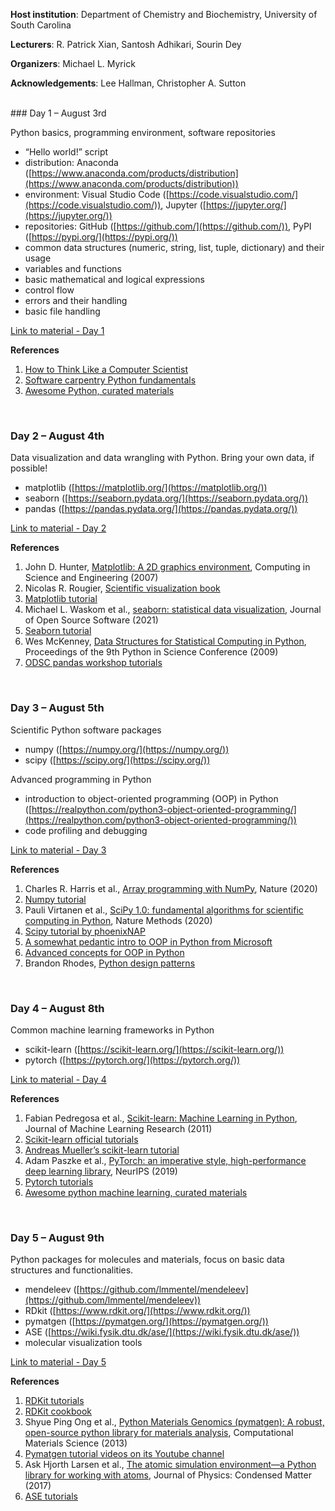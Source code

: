 **Host institution**: Department of Chemistry and Biochemistry, University of South Carolina

**Lecturers**: R. Patrick Xian, Santosh Adhikari, Sourin Dey

**Organizers**: Michael L. Myrick

**Acknowledgements**: Lee Hallman, Christopher A. Sutton


<br>
### Day 1 – August 3rd

Python basics, programming environment, software repositories

* “Hello world!” script
* distribution: Anaconda ([https://www.anaconda.com/products/distribution](https://www.anaconda.com/products/distribution))
* environment: Visual Studio Code ([https://code.visualstudio.com/](https://code.visualstudio.com/)), Jupyter ([https://jupyter.org/](https://jupyter.org/))
* repositories: GitHub ([https://github.com/](https://github.com/)), PyPI ([https://pypi.org/](https://pypi.org/))
* common data structures (numeric, string, list, tuple, dictionary) and their usage
* variables and functions
* basic mathematical and logical expressions
* control flow
* errors and their handling
* basic file handling

[Link to material - Day 1](https://github.com/Sutton-Research-Lab/Python_workshop_2022)

**References**

1. [How to Think Like a Computer Scientist](https://buildmedia.readthedocs.org/media/pdf/howtothink/latest/howtothink.pdf)
2. [Software carpentry Python fundamentals](https://swcarpentry.github.io/python-novice-inflammation/)
3. [Awesome Python, curated materials](https://github.com/vinta/awesome-python)


<br>

### Day 2 – August 4th

Data visualization and data wrangling with Python. Bring your own data, if possible!

- matplotlib ([https://matplotlib.org/](https://matplotlib.org/))
- seaborn ([https://seaborn.pydata.org/](https://seaborn.pydata.org/))
- pandas ([https://pandas.pydata.org/](https://pandas.pydata.org/))

[Link to material - Day 2](https://github.com/Sutton-Research-Lab/Python_workshop_2022)

**References**

1. John D. Hunter, [Matplotlib: A 2D graphics environment](https://dl.acm.org/doi/10.1109/MCSE.2007.55), Computing in Science and Engineering (2007)
2. Nicolas R. Rougier, [Scientific visualization book](https://github.com/rougier/scientific-visualization-book)
3. [Matplotlib tutorial](https://matplotlib.org/stable/tutorials/index.html)
4. Michael L. Waskom et al., [seaborn: statistical data visualization](https://doi.org/10.21105/joss.03021), Journal of Open Source Software (2021)
5. [Seaborn tutorial](https://seaborn.pydata.org/tutorial.html)
6. Wes McKenney, [Data Structures for Statistical Computing in Python](https://conference.scipy.org/proceedings/scipy2010/mckinney.html), Proceedings of the 9th Python in Science Conference (2009)
7. [ODSC pandas workshop tutorials](https://github.com/stefmolin/pandas-workshop/tree/main/notebooks)



<br>

### Day 3 – August 5th

Scientific Python software packages

- numpy ([https://numpy.org/](https://numpy.org/))
- scipy ([https://scipy.org/](https://scipy.org/))

Advanced programming in Python

- introduction to object-oriented programming (OOP) in Python ([https://realpython.com/python3-object-oriented-programming/](https://realpython.com/python3-object-oriented-programming/))
- code profiling and debugging

[Link to material - Day 3](https://github.com/Sutton-Research-Lab/Python_workshop_2022)

**References**

1. Charles R. Harris et al., [Array programming with NumPy](https://www.nature.com/articles/s41586-020-2649-2), Nature (2020)
2. [Numpy tutorial](https://cs231n.github.io/python-numpy-tutorial/)
3. Pauli Virtanen et al., [SciPy 1.0: fundamental algorithms for scientific computing in Python](https://www.nature.com/articles/s41592-019-0686-2), Nature Methods (2020)
4. [Scipy tutorial by phoenixNAP](https://phoenixnap.com/kb/scipy-tutorial)
5. [A somewhat pedantic intro to OOP in Python from Microsoft](https://docs.microsoft.com/en-us/learn/modules/python-object-oriented-programming/)
6. [Advanced concepts for OOP in Python](https://www.pythontutorial.net/python-oop/)
7. Brandon Rhodes, [Python design patterns](https://python-patterns.guide/)



<br>

### Day 4 – August 8th

Common machine learning frameworks in Python

- scikit-learn ([https://scikit-learn.org/](https://scikit-learn.org/))
- pytorch ([https://pytorch.org/](https://pytorch.org/))

[Link to material - Day 4](https://github.com/Sutton-Research-Lab/Python_workshop_2022)

**References**

1. Fabian Pedregosa et al., [Scikit-learn: Machine Learning in Python](https://dl.acm.org/doi/10.5555/1953048.2078195), Journal of Machine Learning Research (2011)
2. [Scikit-learn official tutorials](https://scikit-learn.org/stable/tutorial/index.html)
3. [Andreas Mueller’s scikit-learn tutorial](https://amueller.github.io/sklearn_tutorial/)
4. Adam Paszke et al., [PyTorch: an imperative style, high-performance deep learning library](https://dl.acm.org/doi/10.5555/3454287.3455008), NeurIPS (2019)
5. [Pytorch tutorials](https://brsoff.github.io/tutorials/index.html)
6. [Awesome python machine learning, curated materials](https://github.com/sorend/awesome-python-machine-learning)



<br>

### Day 5 – August 9th

Python packages for molecules and materials, focus on basic data structures and functionalities.

- mendeleev ([https://github.com/lmmentel/mendeleev](https://github.com/lmmentel/mendeleev))
- RDkit ([https://www.rdkit.org/](https://www.rdkit.org/))
- pymatgen ([https://pymatgen.org/](https://pymatgen.org/))
- ASE ([https://wiki.fysik.dtu.dk/ase/](https://wiki.fysik.dtu.dk/ase/))
- molecular visualization tools

[Link to material - Day 5](https://github.com/Sutton-Research-Lab/Python_workshop_2022)

**References**

1. [RDKit tutorials](https://github.com/rdkit/rdkit-tutorials/tree/master/notebooks)
2. [RDKit cookbook](https://www.rdkit.org/docs/Cookbook.html)
3. Shyue Ping Ong et al., [Python Materials Genomics (pymatgen): A robust, open-source python library for materials analysis](https://doi.org/10.1016/j.commatsci.2012.10.028), Computational Materials Science (2013)
4. [Pymatgen tutorial videos on its Youtube channel](https://www.youtube.com/c/MaterialsProject/videos)
5. Ask Hjorth Larsen et al., [The atomic simulation environment—a Python library for working with atoms](https://doi.org/10.1088/1361-648X/aa680e), Journal of Physics: Condensed Matter (2017)
6. [ASE tutorials](https://databases.fysik.dtu.dk/ase/tutorials/tutorials.html) 
